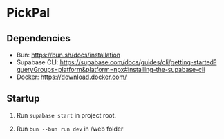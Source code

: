 # PickPal

## Dependencies
- Bun: https://bun.sh/docs/installation
- Supabase CLI: https://supabase.com/docs/guides/cli/getting-started?queryGroups=platform&platform=npx#installing-the-supabase-cli
- Docker: https://download.docker.com/

## Startup

1. Run ```supabase start``` in project root.

2. Run ```bun --bun run dev``` in /web folder

